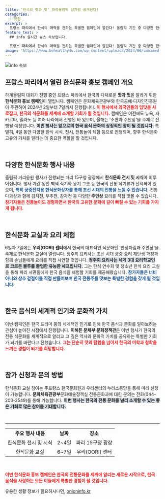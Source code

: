 ```yaml
---
title: ‘한국의 맛과 멋’ 파리올림픽 상차림 공개된다!
categories:
  - 맛집
excerpt: >
  프랑스 파리에서 한식의 매력을 전하는 특별한 캠페인이 열린다! 올림픽 기간 중 다양한 한식 시식과 체험 프로그램으로 한국 전통문화의 깊이를 느껴보세요.
feature_text: >
  ## info 실시간 뉴스 속보입니다.

  프랑스 파리에서 한식의 매력을 전하는 특별한 캠페인이 열린다! 올림픽 기간 중 다양한 한식 시식과 체험 프로그램으로 한국 전통문화의 깊이를 느껴보세요.
image: 'https://www.behealthy4u.com/wp-content/uploads/2024/06/unnamed-file.png'
---
```


<p><img src="https://www.behealthy4u.com/wp-content/uploads/2024/06/unnamed-file.png" alt="info 속보" /></p>

<h2 data-ke-size="size26">프랑스 파리에서 열린 한식문화 홍보 캠페인 개요</h2>

<p data-ke-size="size16">하계올림픽 대회가 진행 중인 프랑스 파리에서 한국의 다채로운 <b>맛과 멋</b>을 알리기 위한 <b>한식문화 홍보 캠페인</b>이 열립니다. 캠페인은 문화체육관광부와 한국공예·디자인진흥원이 주관하여 2024년 2일부터 7일까지 진행됩니다. <b><span style="color: #ee2323;">이 행사에서 외국인들의 입맛을 사로잡고, 한국의 식문화를 세계에 소개할 기회가 될 것입니다.</span></b> 캠페인은 이전에도 뉴욕, 자카르타, 밀라노 등 여러 나라에서 진행된 바 있으며, 올해는 '소반과 주안상'을 주제로 진행될 예정입니다. <b><span style="background-color: #21538527;">이번 행사는 앞으로의 한국 음식 문화의 상징적인 장이 될 것입니다.</span></b> 특별히, 4일 동안 다양한 한식 시식, 전시, 전통놀이 체험 등으로 진행되며, 향후 한식문화 고유의 가치를 알리는 데 중요한 역할을 할 것입니다.</p>

<p data-ke-size="size16">&nbsp;</p>

<h2 data-ke-size="size26">다양한 한식문화 행사 내용</h2>

<p data-ke-size="size16">올림픽 거리응원 행사가 진행되는 파리 15구청 광장에서 <b>한식문화 전시 및 시식</b>이 이루어집니다. 행사 기간 동안 백색 식기와 옹기 그릇 등 한국의 전통 식기류가 전시되어 있으며, <b><span style="color: #1a5490;">특히 궁중잔치용 한식문화상자를 통해 조선 시대의 전통을 느낄 수 있습니다.</span></b> 전통 다과상과 함께 김치전, 부추전, 감자전 등 다양한 <b>주안상</b> 요리를 직접 맛볼 수 있습니다. <b><span style="color: #ee2323;">참가자들은 전통놀이도 경험하면서 한국의 고유한 문화에 깊이 빠질 수 있는 기회를 가지게 됩니다.</span></b></p>

<p data-ke-size="size16">&nbsp;</p>

<h2 data-ke-size="size26">한식문화 교실과 요리 체험</h2>

<p data-ke-size="size16">6일과 7일에는 <b>우리(OORI) 센터</b>에서 한국의 대표적인 식문화인 '한상차림과 주안상'을 주제로 한식문화 교실이 열립니다. 정주희 요리사는 조선 시대 궁중 요리 재탄생 과정과 함께 손님들에게 요리를 직접 시연할 것입니다. <b><span style="background-color: #21538527;">정주희 요리사는 세계 3대 요리학교인 르 코르돈 블루를 졸업한 유능한 셰프입니다.</span></b> 그는 한식 연수회 및 청소년 한식 요리 교실을 통해 파리 시민들에게 한국 음식을 체험할 기회를 제공해왔습니다. <b><span style="color: #1a5490;">참가자들은 너비아니와 상추 겉절이를 직접 만들어보며 한국 전통주를 맛보는 특별한 경험을 갖게 될 것입니다.</span></b></p>

<p data-ke-size="size16">&nbsp;</p>

<h2 data-ke-size="size26">한국 음식의 세계적 인기와 문화적 가치</h2>

<p data-ke-size="size16">이번 캠페인은 한국 드라마 등의 세계적인 인기로 인해 한국 음식과 문화를 알아보려는 관심이 높아진 시점에서 진행됩니다. <b>이해돈 문체부 문화정책관</b>은 이번 행사가 한국의 전통 식문화를 세계적으로 알리고 그 깊은 역사와 문화적 가치를 공유하는 특별한 기회가 되기를 바란다고 전했습니다. <b><span style="color: #ee2323;">그는 단순히 맛의 탐험을 넘어서 한국의 <b>미학</b>과 <b>철학</b>을 느끼는 경험이 되기를 희망합니다.</span></b></p>

<p data-ke-size="size16">&nbsp;</p>

<h2 data-ke-size="size26">참가 신청과 문의 방법</h2>

<p data-ke-size="size16">한식문화 교실 참여는 주프랑스 한국문화원과 우리센터의 누리소통망을 통해 미리 신청이 가능합니다. <b>문화체육관광부</b>문화예술정책실 전통문화과에 대한 문의는 전화(044-203-2549)를 통해 가능합니다. <b><span style="background-color: #21538527;">이번 행사는 한국의 전통 문화를 널리 소개할 수 있는 좋은 기회로 많은 참여를 기대합니다.</span></b></p>

<p data-ke-size="size16">&nbsp;</p>

<hr>

<table style="width:100%">
<tr>
<td style="text-align: center; height: 30px;"><b>주요 행사 내용</b></td>
<td style="text-align: center; height: 30px;"><b>날짜</b></td>
<td style="text-align: center; height: 30px;"><b>장소</b></td>
</tr>
<tr>
<td style="text-align: center; height: 30px;">한식문화 전시 및 시식</td>
<td style="text-align: center; height: 30px;">2~4일</td>
<td style="text-align: center; height: 30px;">파리 15구청 광장</td>
</tr>
<tr>
<td style="text-align: center; height: 30px;">한식문화 교실</td>
<td style="text-align: center; height: 30px;">6~7일</td>
<td style="text-align: center; height: 30px;">우리(OORI) 센터</td>
</tr>
</table>

<p data-ke-size="size16">&nbsp;</p>

<p><b><span style="color: #ee2323;">이번 한식문화 홍보 캠페인은 한국의 전통문화를 세계에 알리는 새로운 시작으로, 한국 음식을 사랑하는 모든 이들에게 특별한 경험이 될 것입니다.</span></b></p>
유용한 생활 정보가 필요하시다면, <a href="https://onioninfo.kr" rel="dofollow">onioninfo.kr</a>


